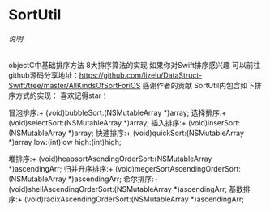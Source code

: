 # SortUtil
###### 说明
objectC中基础排序方法 8大排序算法的实现 如果你对Swift排序感兴趣 
可以前往github源码分享地址：https://github.com/lizelu/DataStruct-Swift/tree/master/AllKindsOfSortForiOS
感谢作者的贡献
SortUtil内包含如下排序方式的实现： 喜欢记得star！

冒泡排序:+ (void)bubbleSort:(NSMutableArray *)array;
选择排序:+ (void)selectSort:(NSMutableArray *)array;
插入排序:+ (void)inserSort:(NSMutableArray *)array;
快速排序:+ (void)quickSort:(NSMutableArray *)array low:(int)low high:(int)high;

堆排序:+ (void)heapsortAsendingOrderSort:(NSMutableArray *)ascendingArr;
归并升序排序:+ (void)megerSortAscendingOrderSort:(NSMutableArray *)ascendingArr;
希尔排序:+ (void)shellAscendingOrderSort:(NSMutableArray *)ascendingArr;
基数排序:+ (void)radixAscendingOrderSort:(NSMutableArray *)ascendingArr;
